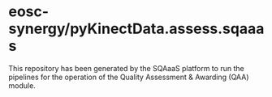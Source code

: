 <!--
SPDX-FileCopyrightText: Copyright contributors to the Software Quality Assurance as a Service (SQAaaS) project <sqaaas@ibergrid.eu>

SPDX-License-Identifier: GPL-3.0-only
-->

# eosc-synergy/pyKinectData.assess.sqaaas
This repository has been generated by the SQAaaS platform to run the pipelines
for the operation of the
Quality Assessment & Awarding (QAA)
module.